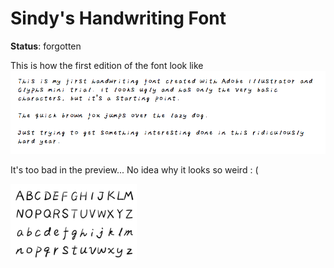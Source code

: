 # Sindy's Handwriting Font

**Status**: forgotten

This is how the first edition of the font look like
![](images/example-200319.png)

It's too bad in the preview... No idea why it looks so weird : (

<img src="images/preview-200319.png" width="40%"/>
